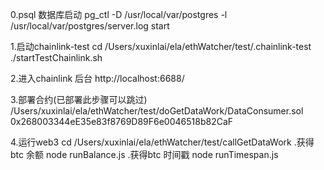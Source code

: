 0.psql 数据库启动
pg_ctl -D /usr/local/var/postgres -l /usr/local/var/postgres/server.log start


1.启动chainlink-test
cd /Users/xuxinlai/ela/ethWatcher/test/.chainlink-test
./startTestChainlink.sh

2.进入chainlink 后台
http://localhost:6688/

3.部署合约(已部署此步骤可以跳过)
/Users/xuxinlai/ela/ethWatcher/test/doGetDataWork/DataConsumer.sol
0x268003344eE35e83f8769D89F6e0046518b82CaF

4.运行web3
cd /Users/xuxinlai/ela/ethWatcher/test/callGetDataWork
.获得btc 余额
node runBalance.js
.获得btc 时间戳
node runTimespan.js





